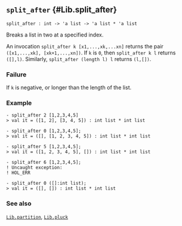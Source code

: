 ## `split_after` {#Lib.split_after}


```
split_after : int -> 'a list -> 'a list * 'a list
```



Breaks a list in two at a specified index.


An invocation `split_after k [x1,...,xk,...xn]` returns the pair
`([x1,...,xk], [xk+1,...,xn])`. If `k` is `0`, then `split_after k l`
returns `([],l)`. Similarly, `split_after (length l) l` returns `(l,[])`.



### Failure

If `k` is negative, or longer than the length of the list.

### Example

    
    - split_after 2 [1,2,3,4,5]
    > val it = ([1, 2], [3, 4, 5]) : int list * int list
    
    - split_after 0 [1,2,3,4,5];
    > val it = ([], [1, 2, 3, 4, 5]) : int list * int list
    
    - split_after 5 [1,2,3,4,5];
    > val it = ([1, 2, 3, 4, 5], []) : int list * int list
    
    - split_after 6 [1,2,3,4,5];
    ! Uncaught exception:
    ! HOL_ERR
    
    - split_after 0 ([]:int list);
    > val it = ([], []) : int list * int list
    



### See also

[`Lib.partition`](#Lib.partition), [`Lib.pluck`](#Lib.pluck)

